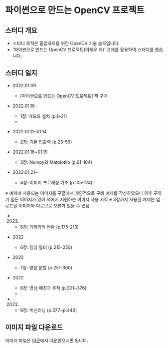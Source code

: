 파이썬으로 만드는 OpenCV 프로젝트
==========================

## 스터디 개요

- 스터디 목적은 졸업과제를 위한 OpenCV 기술 습득입니다.
- '파이썬으로 만드는 OpenCV 프로젝트(이세우 저)' 교재를 활용하여 스터디를 했습니다.

## 스터디 일지

- 2022.01.09
  - [파이썬으로 만드는 OpenCV 프로젝트] 책 구매

- 2022.01.10
  - 1장: 개요와 설치 (p.1~21)
  - 
- 2022.01.11~01.14
  - 2장: 기본 입출력 (p.23-59)

- 2022.01.16~01.19
  - 3장: Numpy와 Matplotlib (p.61-104)

- 2022.01.21~
  - 4장: 이미지 프로세싱 기초 (p.105-174)

※ 예제에 사용되는 이미지를 구글에서 개인적으로 구해 예제를 작성하였으나
   이후 구하기 힘든 이미지가 있어 책에서 지원하는 이미지 사용 시작
※ 3장까지 사용된 예제는 업로드된 이미지와 다르므로 오류가 있을 수 있음

- 2022.
  - 5장: 기하학적 변환 (p.175-213)

- 2022
  - 6장: 영상 필터 (p.215-250)

- 2022
  - 7장: 영상 분할 (p.251-300)

- 2022
  - 8장: 영상 매칭과 추적 (p.301~376)
  - 
- 2022.
  - 9장: 머신러닝 (p.377~p.446)

## 이미지 파일 다운로드

이미지 파일은 [이곳](https://github.com/dltpdn/insightbook.opencv_project_python)에서 다운받으시면 됩니다.
